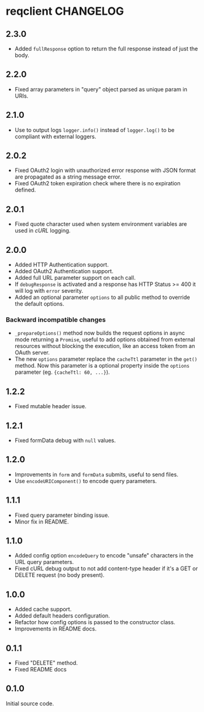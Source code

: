reqclient CHANGELOG
===================

2.3.0
-----

* Added `fullResponse` option to return the full response instead
  of just the body.

2.2.0
-----

* Fixed array parameters in "query" object parsed as
  unique param in URIs.

2.1.0
-----

* Use to output logs `logger.info()` instead of `logger.log()`
  to be compliant with external loggers.

2.0.2
-----

* Fixed OAuth2 login with unauthorized error response with JSON
  format are propagated as a string message error.
* Fixed OAuth2 token expiration check where there is no
  expiration defined.

2.0.1
-----

* Fixed quote character used when system environment variables are
  used in _cURL_ logging.

2.0.0
-----

* Added HTTP Authentication support.
* Added OAuth2 Authentication support.
* Added full URL parameter support on each call.
* If `debugResponse` is activated and a response has
  HTTP Status >= 400 it will log with `error` severity.
* Added an optional parameter `options` to all public method
  to override the default options.

### Backward incompatible changes

* `_prepareOptions()` method now builds the request options in
  async mode returning a `Promise`, useful to add options obtained
  from external resources without blocking the execution, like an
  access token from an OAuth server.
* The new `options` parameter replace the `cacheTtl` parameter
  in the `get()` method. Now this parameter is a optional property
  inside the `options` parameter (eg. `{cacheTtl: 60, ...}`).


1.2.2
-----

* Fixed mutable header issue.


1.2.1
-----

* Fixed formData debug with `null` values.


1.2.0
-----

* Improvements in `form` and `formData` submits, useful
  to send files.
* Use `encodeURIComponent()` to encode query parameters.


1.1.1
-----

* Fixed query parameter binding issue.
* Minor fix in README.


1.1.0
-----

* Added config option `encodeQuery` to encode "unsafe" characters
  in the URL query parameters.
* Fixed cURL debug output to not add content-type header
  if it's a GET or DELETE request (no body present).


1.0.0
-----

* Added cache support.
* Added default headers configuration.
* Refactor how config options is passed to
  the constructor class.
* Improvements in README docs.


0.1.1
-----

* Fixed "DELETE" method.
* Fixed README docs


0.1.0
-----

Initial source code.
